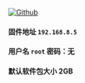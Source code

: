 [![Github](https://img.shields.io/badge/Release文件可在国内加速站下载-FC7C0D?logo=github&logoColor=fff&labelColor=000&style=for-the-badge)](https://wkdaily.cpolar.top/archives/1) 
#### 固件地址 `192.168.8.5`
#### 用户名 `root` 密码：无
#### 默认软件包大小 2GB 
